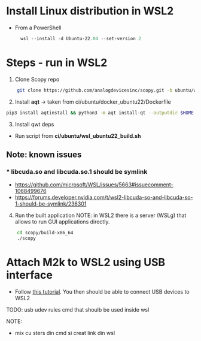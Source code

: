# Install Linux distribution in WSL2

- From a PowerShell
  ```powershell
    wsl --install -d Ubuntu-22.04 --set-version 2 
  ```


# Steps - run in WSL2

1. Clone Scopy repo
``` bash
    git clone https://github.com/analogdevicesinc/scopy.git -b ubuntu/wsl2_build 
```

2. Install **aqt** -> taken from ci/ubuntu/docker_ubuntu22/Dockerfile
``` bash
pip3 install aqtinstall && python3 -m aqt install-qt --outputdir $HOME linux desktop 5.15.2
```

3. Install qwt deps
- Run script from **ci/ubuntu/wsl_ubuntu22_build.sh**

## Note: known issues

### * libcuda.so and libcuda.so.1 should be symlink
  - https://github.com/microsoft/WSL/issues/5663#issuecomment-1068499676
  - https://forums.developer.nvidia.com/t/wsl2-libcuda-so-and-libcuda-so-1-should-be-symlink/236301

4. Run the built application
NOTE: in WSL2 there is a server (WSLg) that allows to run GUI applications directly.
``` bash
    cd scopy/build-x86_64
    ./scopy
```

# Attach M2k to WSL2 using USB interface
- Follow [this tutorial](https://learn.microsoft.com/en-us/windows/wsl/connect-usb). You then should be able to connect USB devices to WSL2

TODO: usb udev rules cmd that shoulb be used inside wsl


NOTE:
- mix cu sters din cmd si creat link din wsl